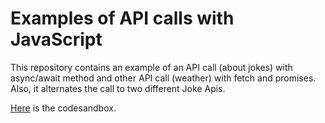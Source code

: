 # Examples of API calls with JavaScript

This repository contains an example of an API call (about jokes) with async/await method and other API call (weather) with fetch and promises. Also, it alternates the call to two different Joke Apis.

[Here](https://codesandbox.io/s/javascript-api-calls-oneq5) is the codesandbox.
